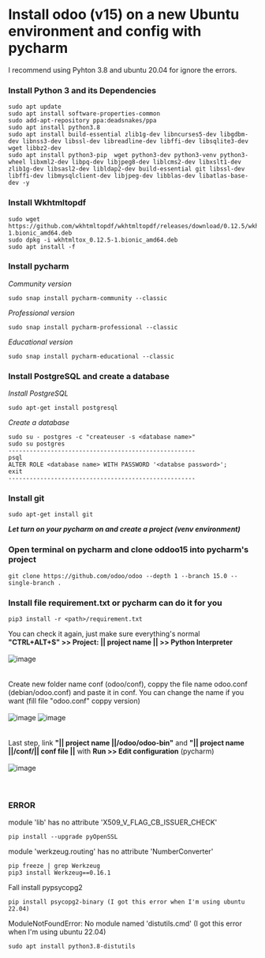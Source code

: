 # Install odoo (v15) on a new Ubuntu environment and config with pycharm 
I recommend using Pyhton 3.8 and ubuntu 20.04 for ignore the errors. 
### Install Python 3 and its Dependencies
```
sudo apt update
sudo apt install software-properties-common
sudo add-apt-repository ppa:deadsnakes/ppa
sudo apt install python3.8
sudo apt install build-essential zlib1g-dev libncurses5-dev libgdbm-dev libnss3-dev libssl-dev libreadline-dev libffi-dev libsqlite3-dev wget libbz2-dev
sudo apt install python3-pip  wget python3-dev python3-venv python3-wheel libxml2-dev libpq-dev libjpeg8-dev liblcms2-dev libxslt1-dev zlib1g-dev libsasl2-dev libldap2-dev build-essential git libssl-dev libffi-dev libmysqlclient-dev libjpeg-dev libblas-dev libatlas-base-dev -y
```
### Install Wkhtmltopdf
```
sudo wget https://github.com/wkhtmltopdf/wkhtmltopdf/releases/download/0.12.5/wkhtmltox_0.12.5-1.bionic_amd64.deb
sudo dpkg -i wkhtmltox_0.12.5-1.bionic_amd64.deb
sudo apt install -f
```

### Install pycharm
_Community version_
```
sudo snap install pycharm-community --classic
```
_Professional version_
```
sudo snap install pycharm-professional --classic
```
_Educational version_
```
sudo snap install pycharm-educational --classic
```

### Install PostgreSQL and create a database
_Install PostgreSQL_
```
sudo apt-get install postgresql
```
_Create a database_
```
sudo su - postgres -c "createuser -s <database name>"
sudo su postgres
-----------------------------------------------------
psql
ALTER ROLE <database name> WITH PASSWORD '<databse password>';
exit
-----------------------------------------------------
```

### Install git
```
sudo apt-get install git
```
***Let turn on your pycharm on and create a project (venv environment)***
### Open terminal on pycharm and clone oddoo15 into pycharm's project
```
git clone https://github.com/odoo/odoo --depth 1 --branch 15.0 --single-branch .
```
### Install file requirement.txt or pycharm can do it for you
```
pip3 install -r <path>/requirement.txt
```
You can check it again, just make sure everything's normal <br />
__"CTRL+ALT+S" >> Project: || project name || >> Python Interpreter__
<br />
<br />
![image](https://user-images.githubusercontent.com/93069334/190204212-69587569-5c69-4343-8498-9b19ebf61c22.png)
<br />
<br />
<br />
Create new folder name conf (odoo/conf), coppy the file name odoo.conf (debian/odoo.conf) and paste it in conf. You can change the name if you want (fill file "odoo.conf" coppy version) 
<br />
<br />
![image](https://user-images.githubusercontent.com/93069334/190202770-589e1d46-2e70-40c6-9444-9a530e1ca09c.png) ![image](https://user-images.githubusercontent.com/93069334/190207739-3c0a58f4-eaff-42ca-9642-69f6f3f3c3f6.png)
<br />
<br />
<br />
Last step, link __"|| project name ||/odoo/odoo-bin"__ and __"|| project name ||/conf/|| conf file ||__ with __Run >> Edit configuration__ (pycharm)
<br />
<br />
![image](https://user-images.githubusercontent.com/93069334/190212073-fd616210-f5e6-4f29-ba73-f3009e86b111.png)
<br />
<br />
<br />
### ERROR
module 'lib' has no attribute 'X509_V_FLAG_CB_ISSUER_CHECK'
```
pip install --upgrade pyOpenSSL
```
module 'werkzeug.routing' has no attribute 'NumberConverter'
```
pip freeze | grep Werkzeug
pip3 install Werkzeug==0.16.1  
```
Fall install pypsycopg2
```
pip install psycopg2-binary (I got this error when I'm using ubuntu 22.04)
```
ModuleNotFoundError: No module named 'distutils.cmd' (I got this error when I'm using ubuntu 22.04)
```
sudo apt install python3.8-distutils
```
